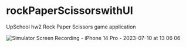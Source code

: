 # rockPaperScissorswithUI
UpSchool hw2
Rock Paper Scissors game application


![Simulator Screen Recording - iPhone 14 Pro - 2023-07-10 at 13 06 06](https://github.com/asyaatpulat/rockPaperScissorswithUI/assets/102758706/22df617c-6773-40a0-9203-c9aea8eedc8c)
